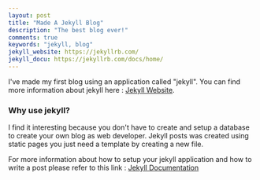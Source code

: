 ```yaml
---
layout: post
title: "Made A Jekyll Blog"
description: "The best blog ever!"
comments: true
keywords: "jekyll, blog"
jekyll_website: https://jekyllrb.com/
jekyll_docu: https://jekyllrb.com/docs/home/
---
```


I've made my first blog using an application called "jekyll". You can find more
information about jekyll here : 
<a href="{{ page.jekyll_website }}" target="_blank">Jekyll Website</a>. 


### Why use jekyll?

I find it interesting because you don't have to create and setup a database
to create your own blog as web developer. Jekyll posts was created using static pages you just need a template by creating a new file.

For more information about how to setup your jekyll application and how to write a post please refer to this link : 
<a href="{{ page.jekyll_docu }}" target="_blank">Jekyll Documentation</a>

